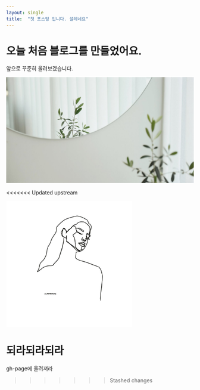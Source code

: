 ```yaml
---
layout: single
title:  "첫 포스팅 입니다. 설레네요"
---
```


# 오늘 처음 블로그를 만들었어요.

앞으로 꾸준히 올려보겠습니다. 

![green](../images/2022-03-05-first/green.jpg)

<<<<<<< Updated upstream



<img src="../images/2022-03-05-first/longhair.jpg" alt="longhair" style="zoom: 33%;" />

되라되라되라
=======
gh-page에 올려져라
>>>>>>> Stashed changes
